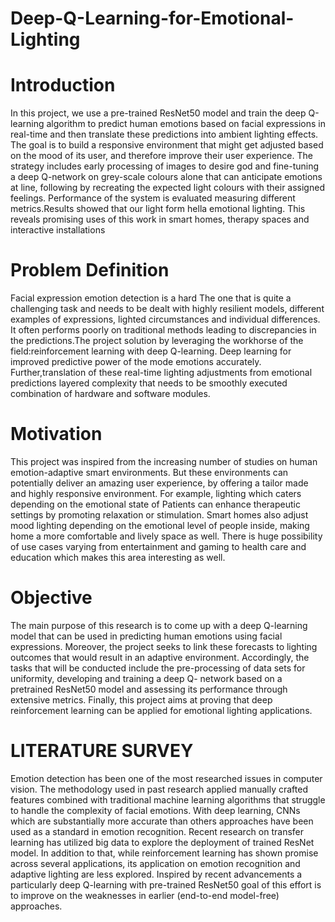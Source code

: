 # Deep-Q-Learning-for-Emotional-Lighting

# Introduction

In this project, we use a pre-trained ResNet50 model and train the deep Q-learning algorithm to predict
human emotions based on facial expressions in real-time and then translate these predictions into
ambient lighting effects. The goal is to build a responsive environment that might get adjusted based on
the mood of its user, and therefore improve their user experience. The strategy includes early
processing of images to desire god and fine-tuning a deep Q-network on grey-scale colours alone that
can anticipate emotions at line, following by recreating the expected light colours with their assigned
feelings. Performance of the system is evaluated measuring different metrics.Results showed that our
light form hella emotional lighting. This reveals promising uses of this work in smart homes, therapy
spaces and interactive installations

# Problem Definition
Facial expression emotion detection is a hard The one that is quite a challenging task and needs to be
dealt with highly resilient models, different examples of expressions, lighted circumstances and
individual differences. It often performs poorly on traditional methods leading to discrepancies in the
predictions.The project solution by leveraging the workhorse of the field:reinforcement learning with
deep Q-learning. Deep learning for improved predictive power of the mode emotions accurately. Further,translation of these real-time lighting adjustments from emotional predictions layered
complexity that needs to be smoothly executed combination of hardware and software modules.

# Motivation
This project was inspired from the increasing number of studies on human emotion-adaptive smart
environments. But these environments can potentially deliver an amazing user experience, by offering a
tailor made and highly responsive environment. For example, lighting which caters depending on the
emotional state of Patients can enhance therapeutic settings by promoting relaxation or stimulation. Smart homes also adjust mood lighting depending on the emotional level of people inside, making
home a more comfortable and lively space as well. There is huge possibility of use cases varying from
entertainment and gaming to health care and education which makes this area interesting as well. 

# Objective
The main purpose of this research is to come up with a deep Q-learning model that can be used in
predicting human emotions using facial expressions. Moreover, the project seeks to link these forecasts
to lighting outcomes that would result in an adaptive environment. Accordingly, the tasks that will be
conducted include the pre-processing of data sets for uniformity, developing and training a deep Q- network based on a pretrained ResNet50 model and assessing its performance through extensive
metrics. Finally, this project aims at proving that deep reinforcement learning can be applied for
emotional lighting applications.

# LITERATURE SURVEY
Emotion detection has been one of the most researched issues in computer vision. The methodology
used in past research applied manually crafted features combined with traditional machine learning
algorithms that struggle to handle the complexity of facial emotions. With deep learning, CNNs which
are substantially more accurate than others approaches have been used as a standard in emotion
recognition. Recent research on transfer learning has utilized big data to explore the deployment of
trained ResNet model. In addition to that, while reinforcement learning has shown promise across
several applications, its application on emotion recognition and adaptive lighting are less explored. Inspired by recent advancements a particularly deep Q-learning with pre-trained ResNet50 goal of this
effort is to improve on the weaknesses in earlier (end-to-end model-free) approaches.


